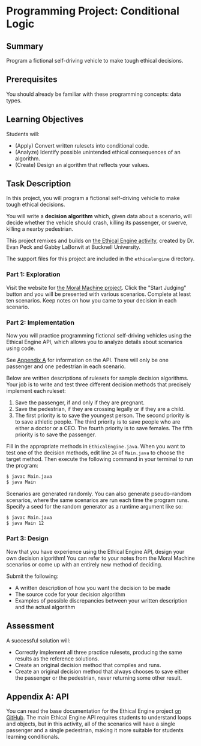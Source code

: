 # Programming Project: Conditional Logic

## Summary

Program a fictional self-driving vehicle to make tough ethical decisions.

## Prerequisites

You should already be familiar with these programming concepts: data types.

## Learning Objectives

Students will:

- (Apply) Convert written rulesets into conditional code.
- (Analyze) Identify possible unintended ethical consequences of an algorithm.
- (Create) Design an algorithm that reflects your values.

## Task Description

In this project, you will program a fictional self-driving vehicle to make tough ethical decisions.

You will write a **decision algorithm** which, given data about a scenario, will decide whether the vehicle should crash, killing its passenger, or swerve, killing a nearby pedestrian.

This project remixes and builds on [the Ethical Engine activity](https://medium.com/bucknell-hci/the-ethical-engine-integrating-ethical-design-into-intro-to-computer-science-4f9874e756af), created by Dr. Evan Peck and Gabby LaBorwit at Bucknell University.

The support files for this project are included in the `ethicalengine` directory.

### Part 1: Exploration

Visit the website for [the Moral Machine project](http://moralmachine.mit.edu/). Click the "Start Judging" button and you will be presented with various scenarios. Complete at least ten scenarios. Keep notes on how you came to your decision in each scenario.

### Part 2: Implementation

Now you will practice programming fictional self-driving vehicles using the Ethical Engine API, which allows you to analyze details about scenarios using code.

See [Appendix A](#appendix-a-api) for information on the API. There will only be one passenger and one pedestrian in each scenario.

Below are written descriptions of rulesets for sample decision algorithms. Your job is to write and test three different decision methods that precisely implement each ruleset:

1. Save the passenger, if and only if they are pregnant.
2. Save the pedestrian, if they are crossing legally or if they are a child.
3. The first priority is to save the youngest person. The second priority is to save athletic people. The third priority is to save people who are either a doctor or a CEO. The fourth priority is to save females. The fifth priority is to save the passenger.

Fill in the appropriate methods in `EthicalEngine.java`. When you want to test one of the decision methods, edit line `24` of `Main.java` to choose the target method. Then execute the following command in your terminal to run the program:

```bash
$ javac Main.java
$ java Main
```

Scenarios are generated randomly. You can also generate pseudo-random scenarios, where the same scenarios are run each time the program runs. Specify a seed for the random generator as a runtime argument like so:

```bash
$ javac Main.java
$ java Main 12
```

### Part 3: Design

Now that you have experience using the Ethical Engine API, design your own decision algorithm! You can refer to your notes from the Moral Machine scenarios or come up with an entirely new method of deciding.

Submit the following:

- A written description of how you want the decision to be made
- The source code for your decision algorithm
- Examples of possible discrepancies between your written description and the actual algorithm

## Assessment

A successful solution will:

- Correctly implement all three practice rulesets, producing the same results as the reference solutions.
- Create an original decision method that compiles and runs.
- Create an original decision method that always chooses to save either the passenger or the pedestrian, never returning some other result.

## Appendix A: API

You can read the base documentation for the Ethical Engine project [on GitHub](https://evanpeck.github.io/ethical_engine). The main Ethical Engine API requires students to understand loops and objects, but in this activity, all of the scenarios will have a single passenger and a single pedestrian, making it more suitable for students learning conditionals.
